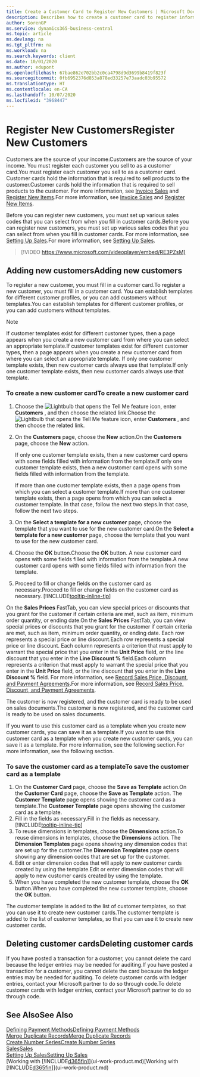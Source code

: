 ```yaml
---
title: Create a Customer Card to Register New Customers | Microsoft Docs
description: Describes how to create a customer card to register information about each new customer or client that you sell to.
author: SorenGP
ms.service: dynamics365-business-central
ms.topic: article
ms.devlang: na
ms.tgt_pltfrm: na
ms.workload: na
ms.search.keywords: client
ms.date: 10/01/2020
ms.author: edupont
ms.openlocfilehash: 67bae862e702bb2c0ca4798d9d3699b8419f823f
ms.sourcegitcommit: 0fb6952376d853a878ed33257e73aadc03b95572
ms.translationtype: HT
ms.contentlocale: en-CA
ms.lasthandoff: 10/07/2020
ms.locfileid: "3968447"
---
```

# <a name="register-new-customers"></a><span data-ttu-id="3762e-103">Register New Customers</span><span class="sxs-lookup"><span data-stu-id="3762e-103">Register New Customers</span></span>

<span data-ttu-id="3762e-104">Customers are the source of your income.</span><span class="sxs-lookup"><span data-stu-id="3762e-104">Customers are the source of your income.</span></span> <span data-ttu-id="3762e-105">You must register each customer you sell to as a customer card.</span><span class="sxs-lookup"><span data-stu-id="3762e-105">You must register each customer you sell to as a customer card.</span></span> <span data-ttu-id="3762e-106">Customer cards hold the information that is required to sell products to the customer.</span><span class="sxs-lookup"><span data-stu-id="3762e-106">Customer cards hold the information that is required to sell products to the customer.</span></span> <span data-ttu-id="3762e-107">For more information, see [Invoice Sales](sales-how-invoice-sales.md) and [Register New Items](inventory-how-register-new-items.md).</span><span class="sxs-lookup"><span data-stu-id="3762e-107">For more information, see [Invoice Sales](sales-how-invoice-sales.md) and [Register New Items](inventory-how-register-new-items.md).</span></span>  

<span data-ttu-id="3762e-108">Before you can register new customers, you must set up various sales codes that you can select from when you fill in customer cards.</span><span class="sxs-lookup"><span data-stu-id="3762e-108">Before you can register new customers, you must set up various sales codes that you can select from when you fill in customer cards.</span></span> <span data-ttu-id="3762e-109">For more information, see [Setting Up Sales](sales-setup-sales.md).</span><span class="sxs-lookup"><span data-stu-id="3762e-109">For more information, see [Setting Up Sales](sales-setup-sales.md).</span></span>

> [!VIDEO https://www.microsoft.com/videoplayer/embed/RE3PZsM]

## <a name="adding-new-customers"></a><span data-ttu-id="3762e-110">Adding new customers</span><span class="sxs-lookup"><span data-stu-id="3762e-110">Adding new customers</span></span>

<span data-ttu-id="3762e-111">To register a new customer, you must fill in a customer card.</span><span class="sxs-lookup"><span data-stu-id="3762e-111">To register a new customer, you must fill in a customer card.</span></span> <span data-ttu-id="3762e-112">You can establish templates for different customer profiles, or you can add customers without templates.</span><span class="sxs-lookup"><span data-stu-id="3762e-112">You can establish templates for different customer profiles, or you can add customers without templates.</span></span>  

> [!NOTE]  
> <span data-ttu-id="3762e-113">If customer templates exist for different customer types, then a page appears when you create a new customer card from where you can select an appropriate template.</span><span class="sxs-lookup"><span data-stu-id="3762e-113">If customer templates exist for different customer types, then a page appears when you create a new customer card from where you can select an appropriate template.</span></span> <span data-ttu-id="3762e-114">If only one customer template exists, then new customer cards always use that template.</span><span class="sxs-lookup"><span data-stu-id="3762e-114">If only one customer template exists, then new customer cards always use that template.</span></span>  

### <a name="to-create-a-new-customer-card"></a><span data-ttu-id="3762e-115">To create a new customer card</span><span class="sxs-lookup"><span data-stu-id="3762e-115">To create a new customer card</span></span>

1. <span data-ttu-id="3762e-116">Choose the ![Lightbulb that opens the Tell Me feature](media/ui-search/search_small.png "Tell me what you want to do") icon, enter **Customers** , and then choose the related link.</span><span class="sxs-lookup"><span data-stu-id="3762e-116">Choose the ![Lightbulb that opens the Tell Me feature](media/ui-search/search_small.png "Tell me what you want to do") icon, enter **Customers** , and then choose the related link.</span></span>  
2. <span data-ttu-id="3762e-117">On the **Customers** page, choose the **New** action.</span><span class="sxs-lookup"><span data-stu-id="3762e-117">On the **Customers** page, choose the **New** action.</span></span>

    <span data-ttu-id="3762e-118">If only one customer template exists, then a new customer card opens with some fields filled with information from the template.</span><span class="sxs-lookup"><span data-stu-id="3762e-118">If only one customer template exists, then a new customer card opens with some fields filled with information from the template.</span></span>

    <span data-ttu-id="3762e-119">If more than one customer template exists, then a page opens from which you can select a customer template.</span><span class="sxs-lookup"><span data-stu-id="3762e-119">If more than one customer template exists, then a page opens from which you can select a customer template.</span></span> <span data-ttu-id="3762e-120">In that case, follow the next two steps.</span><span class="sxs-lookup"><span data-stu-id="3762e-120">In that case, follow the next two steps.</span></span>
3. <span data-ttu-id="3762e-121">On the **Select a template for a new customer** page, choose the template that you want to use for the new customer card.</span><span class="sxs-lookup"><span data-stu-id="3762e-121">On the **Select a template for a new customer** page, choose the template that you want to use for the new customer card.</span></span>
4. <span data-ttu-id="3762e-122">Choose the **OK** button.</span><span class="sxs-lookup"><span data-stu-id="3762e-122">Choose the **OK** button.</span></span> <span data-ttu-id="3762e-123">A new customer card opens with some fields filled with information from the template.</span><span class="sxs-lookup"><span data-stu-id="3762e-123">A new customer card opens with some fields filled with information from the template.</span></span>  
5. <span data-ttu-id="3762e-124">Proceed to fill or change fields on the customer card as necessary.</span><span class="sxs-lookup"><span data-stu-id="3762e-124">Proceed to fill or change fields on the customer card as necessary.</span></span> [!INCLUDE[tooltip-inline-tip](includes/tooltip-inline-tip_md.md)]

<span data-ttu-id="3762e-125">On the **Sales Prices** FastTab, you can view special prices or discounts that you grant for the customer if certain criteria are met, such as item, minimum order quantity, or ending date.</span><span class="sxs-lookup"><span data-stu-id="3762e-125">On the **Sales Prices** FastTab, you can view special prices or discounts that you grant for the customer if certain criteria are met, such as item, minimum order quantity, or ending date.</span></span> <span data-ttu-id="3762e-126">Each row represents a special price or line discount.</span><span class="sxs-lookup"><span data-stu-id="3762e-126">Each row represents a special price or line discount.</span></span> <span data-ttu-id="3762e-127">Each column represents a criterion that must apply to warrant the special price that you enter in the **Unit Price** field, or the line discount that you enter in the **Line Discount %** field.</span><span class="sxs-lookup"><span data-stu-id="3762e-127">Each column represents a criterion that must apply to warrant the special price that you enter in the **Unit Price** field, or the line discount that you enter in the **Line Discount %** field.</span></span> <span data-ttu-id="3762e-128">For more information, see [Record Sales Price, Discount, and Payment Agreements](sales-how-record-sales-price-discount-payment-agreements.md).</span><span class="sxs-lookup"><span data-stu-id="3762e-128">For more information, see [Record Sales Price, Discount, and Payment Agreements](sales-how-record-sales-price-discount-payment-agreements.md).</span></span>

<span data-ttu-id="3762e-129">The customer is now registered, and the customer card is ready to be used on sales documents.</span><span class="sxs-lookup"><span data-stu-id="3762e-129">The customer is now registered, and the customer card is ready to be used on sales documents.</span></span>

<span data-ttu-id="3762e-130">If you want to use this customer card as a template when you create new customer cards, you can save it as a template.</span><span class="sxs-lookup"><span data-stu-id="3762e-130">If you want to use this customer card as a template when you create new customer cards, you can save it as a template.</span></span> <span data-ttu-id="3762e-131">For more information, see the following section.</span><span class="sxs-lookup"><span data-stu-id="3762e-131">For more information, see the following section.</span></span>  

### <a name="to-save-the-customer-card-as-a-template"></a><span data-ttu-id="3762e-132">To save the customer card as a template</span><span class="sxs-lookup"><span data-stu-id="3762e-132">To save the customer card as a template</span></span>

1. <span data-ttu-id="3762e-133">On the **Customer Card** page, choose the **Save as Template** action.</span><span class="sxs-lookup"><span data-stu-id="3762e-133">On the **Customer Card** page, choose the **Save as Template** action.</span></span> <span data-ttu-id="3762e-134">The **Customer Template** page opens showing the customer card as a template.</span><span class="sxs-lookup"><span data-stu-id="3762e-134">The **Customer Template** page opens showing the customer card as a template.</span></span>
2. <span data-ttu-id="3762e-135">Fill in the fields as necessary.</span><span class="sxs-lookup"><span data-stu-id="3762e-135">Fill in the fields as necessary.</span></span> [!INCLUDE[tooltip-inline-tip](includes/tooltip-inline-tip_md.md)]
3. <span data-ttu-id="3762e-136">To reuse dimensions in templates, choose the **Dimensions** action.</span><span class="sxs-lookup"><span data-stu-id="3762e-136">To reuse dimensions in templates, choose the **Dimensions** action.</span></span> <span data-ttu-id="3762e-137">The **Dimension Templates** page opens showing any dimension codes that are set up for the customer.</span><span class="sxs-lookup"><span data-stu-id="3762e-137">The **Dimension Templates** page opens showing any dimension codes that are set up for the customer.</span></span>
4. <span data-ttu-id="3762e-138">Edit or enter dimension codes that will apply to new customer cards created by using the template.</span><span class="sxs-lookup"><span data-stu-id="3762e-138">Edit or enter dimension codes that will apply to new customer cards created by using the template.</span></span>  
5. <span data-ttu-id="3762e-139">When you have completed the new customer template, choose the **OK** button.</span><span class="sxs-lookup"><span data-stu-id="3762e-139">When you have completed the new customer template, choose the **OK** button.</span></span>

<span data-ttu-id="3762e-140">The customer template is added to the list of customer templates, so that you can use it to create new customer cards.</span><span class="sxs-lookup"><span data-stu-id="3762e-140">The customer template is added to the list of customer templates, so that you can use it to create new customer cards.</span></span>

## <a name="deleting-customer-cards"></a><span data-ttu-id="3762e-141">Deleting customer cards</span><span class="sxs-lookup"><span data-stu-id="3762e-141">Deleting customer cards</span></span>

<span data-ttu-id="3762e-142">If you have posted a transaction for a customer, you cannot delete the card because the ledger entries may be needed for auditing.</span><span class="sxs-lookup"><span data-stu-id="3762e-142">If you have posted a transaction for a customer, you cannot delete the card because the ledger entries may be needed for auditing.</span></span> <span data-ttu-id="3762e-143">To delete customer cards with ledger entries, contact your Microsoft partner to do so through code.</span><span class="sxs-lookup"><span data-stu-id="3762e-143">To delete customer cards with ledger entries, contact your Microsoft partner to do so through code.</span></span>  

## <a name="see-also"></a><span data-ttu-id="3762e-144">See Also</span><span class="sxs-lookup"><span data-stu-id="3762e-144">See Also</span></span>

[<span data-ttu-id="3762e-145">Defining Payment Methods</span><span class="sxs-lookup"><span data-stu-id="3762e-145">Defining Payment Methods</span></span>](finance-payment-methods.md)  
[<span data-ttu-id="3762e-146">Merge Duplicate Records</span><span class="sxs-lookup"><span data-stu-id="3762e-146">Merge Duplicate Records</span></span>](sales-how-merge-duplicate-records.md)  
[<span data-ttu-id="3762e-147">Create Number Series</span><span class="sxs-lookup"><span data-stu-id="3762e-147">Create Number Series</span></span>](ui-create-number-series.md)  
[<span data-ttu-id="3762e-148">Sales</span><span class="sxs-lookup"><span data-stu-id="3762e-148">Sales</span></span>](sales-manage-sales.md)  
[<span data-ttu-id="3762e-149">Setting Up Sales</span><span class="sxs-lookup"><span data-stu-id="3762e-149">Setting Up Sales</span></span>](sales-setup-sales.md)  
<span data-ttu-id="3762e-150">[Working with [!INCLUDE[d365fin](includes/d365fin_md.md)]](ui-work-product.md)</span><span class="sxs-lookup"><span data-stu-id="3762e-150">[Working with [!INCLUDE[d365fin](includes/d365fin_md.md)]](ui-work-product.md)</span></span>  

